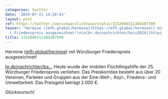 ```yaml
---
categories: twitter
date: '2019-07-21 14:20:43'
layout: post
ref: https://twitter.com/schwarzlichtwue/status/1152946511384387590
teaser: "Hermine ([mfh.global/hermine](https://mfh.global/hermine)) mit W\xFCrzburger\
  \ Friedenspreis ausgezeichnet!\n\n[br.de/nachrichten/ba\u2026](https://www.br.de/nachrichten/bayern/mobile-fluechtlingshilfe-erhaelt-wuerzburger-friedenspreis-2019,RWpxzJO)"
title: 1152946511384387590
---
```

Hermine ([mfh.global/hermine](https://mfh.global/hermine)) mit Würzburger Friedenspreis ausgezeichnet!

[br.de/nachrichten/ba…](https://www.br.de/nachrichten/bayern/mobile-fluechtlingshilfe-erhaelt-wuerzburger-friedenspreis-2019,RWpxzJO)
Heute wurde der mobilen Flüchtlingshilfe der 25. Würzburger Friedenspreis verliehen. Das Preiskomitee besteht aus über 20 Vereinen, Parteien und Gruppen aus der Eine-Welt-, Asyl-, Friedens- und Umweltarbeit. Das Preisgeld beträgt 2.000 €.



Glückwunsch!